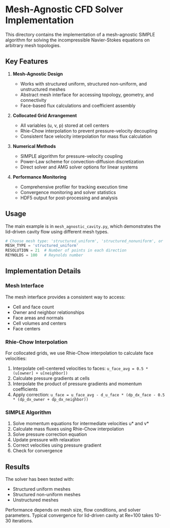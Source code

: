 # Mesh-Agnostic CFD Solver Implementation

This directory contains the implementation of a mesh-agnostic SIMPLE algorithm for solving the incompressible Navier-Stokes equations on arbitrary mesh topologies.

## Key Features

1. **Mesh-Agnostic Design**
   - Works with structured uniform, structured non-uniform, and unstructured meshes
   - Abstract mesh interface for accessing topology, geometry, and connectivity
   - Face-based flux calculations and coefficient assembly

2. **Collocated Grid Arrangement**
   - All variables (u, v, p) stored at cell centers
   - Rhie-Chow interpolation to prevent pressure-velocity decoupling
   - Consistent face velocity interpolation for mass flux calculation

3. **Numerical Methods**
   - SIMPLE algorithm for pressure-velocity coupling
   - Power-Law scheme for convection-diffusion discretization
   - Direct solver and AMG solver options for linear systems

4. **Performance Monitoring**
   - Comprehensive profiler for tracking execution time
   - Convergence monitoring and solver statistics
   - HDF5 output for post-processing and analysis

## Usage

The main example is in `mesh_agnostic_cavity.py`, which demonstrates the lid-driven cavity flow using different mesh types.

```python
# Choose mesh type: 'structured_uniform', 'structured_nonuniform', or 'unstructured'
MESH_TYPE = 'structured_uniform'
RESOLUTION = 21  # Number of points in each direction
REYNOLDS = 100   # Reynolds number
```

## Implementation Details

### Mesh Interface

The mesh interface provides a consistent way to access:
- Cell and face count
- Owner and neighbor relationships
- Face areas and normals
- Cell volumes and centers
- Face centers

### Rhie-Chow Interpolation

For collocated grids, we use Rhie-Chow interpolation to calculate face velocities:

1. Interpolate cell-centered velocities to faces: `u_face_avg = 0.5 * (u[owner] + u[neighbor])`
2. Calculate pressure gradients at cells
3. Interpolate the product of pressure gradients and momentum coefficients
4. Apply correction: `u_face = u_face_avg - d_u_face * (dp_dx_face - 0.5 * (dp_dx_owner + dp_dx_neighbor))`

### SIMPLE Algorithm

1. Solve momentum equations for intermediate velocities u* and v*
2. Calculate mass fluxes using Rhie-Chow interpolation
3. Solve pressure correction equation
4. Update pressure with relaxation
5. Correct velocities using pressure gradient
6. Check for convergence

## Results

The solver has been tested with:
- Structured uniform meshes
- Structured non-uniform meshes
- Unstructured meshes

Performance depends on mesh size, flow conditions, and solver parameters. Typical convergence for lid-driven cavity at Re=100 takes 10-30 iterations. 